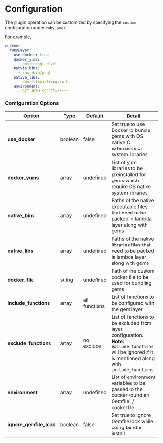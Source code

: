 # Configuration

The plugin operation can be customized by specifying the `custom` configuration under `rubyLayer`. 

For example,

```yml
custom:
  rubyLayer:
    use_docker: true
    docker_yums:
      - postgresql-devel
    natvie_bins:
      - /usr/bin/psql
    native_libs:
      - /usr/lib64/libpq.so.5
    environment:
      - GIT_AUTH_SECRET=*****
  ```

### Configuration Options


| Option          | Type    |  Default      |      Detail         |
| -------------   |-------- |-------------- | --------------------|
| **use_docker**  | boolean | false         | Set true to use Docker to bundle gems with OS native C extensions or system libraries |
| **docker_yums** | array   | undefined     | List of yum libraries to be preinstalled for gems which require OS native system libraries |
| **native_bins** | array   | undefined     | Paths of the native executable files that need to be packed in lambda layer along with gems |
| **native_libs** | array   | undefined     | Paths of the native libraries files that need to be packed in lambda layer along with gems |
| **docker_file** | string  | undefined     | Path of the custom docker file to be used for bundling gems|
| **include_functions** | array | all functions  | List of functions to be configured with the gem layer |
| **exclude_functions** | array | no exclude     | List of functions to be excluded from layer configuration. <br /> **Note:** `exclude_functions`  will be ignored if it is mentioned along with `include_functions`|
| **environment** | array | undefined     | List of environment variables to be passed to the docker (bundler/ Gemfile) / dockerfile|
| **ignore_gemfile_lock**  | boolean | false         | Set true to ignore Gemfile.lock while doing bundle install |
